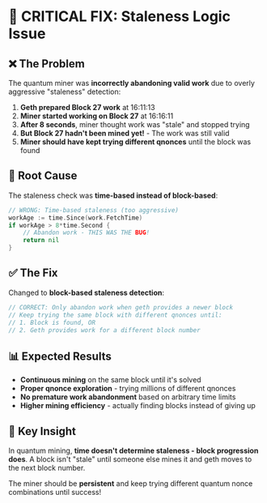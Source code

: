 # 🚨 CRITICAL FIX: Staleness Logic Issue

## ❌ **The Problem**
The quantum miner was **incorrectly abandoning valid work** due to overly aggressive "staleness" detection:

1. **Geth prepared Block 27 work** at 16:11:13
2. **Miner started working on Block 27** at 16:16:11  
3. **After 8 seconds**, miner thought work was "stale" and stopped trying
4. **But Block 27 hadn't been mined yet!** - The work was still valid
5. **Miner should have kept trying different qnonces** until the block was found

## 🔧 **Root Cause**
The staleness check was **time-based instead of block-based**:

```go
// WRONG: Time-based staleness (too aggressive)
workAge := time.Since(work.FetchTime)
if workAge > 8*time.Second {
    // Abandon work - THIS WAS THE BUG!
    return nil
}
```

## ✅ **The Fix**
Changed to **block-based staleness detection**:

```go
// CORRECT: Only abandon work when geth provides a newer block
// Keep trying the same block with different qnonces until:
// 1. Block is found, OR
// 2. Geth provides work for a different block number
```

## 📊 **Expected Results**
- **Continuous mining** on the same block until it's solved
- **Proper qnonce exploration** - trying millions of different qnonces
- **No premature work abandonment** based on arbitrary time limits
- **Higher mining efficiency** - actually finding blocks instead of giving up

## 🎯 **Key Insight**
In quantum mining, **time doesn't determine staleness - block progression does**. A block isn't "stale" until someone else mines it and geth moves to the next block number.

The miner should be **persistent** and keep trying different quantum nonce combinations until success! 